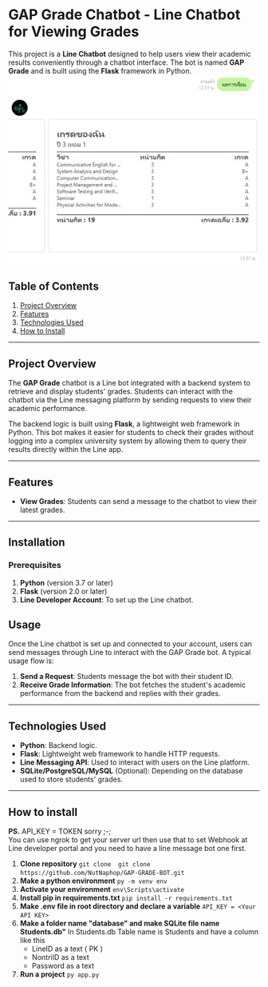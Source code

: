 
# GAP Grade Chatbot - Line Chatbot for Viewing Grades
This project is a **Line Chatbot** designed to help users view their academic results conveniently through a chatbot interface. The bot is named **GAP Grade** and is built using the **Flask** framework in Python.
![preview](screenshot/preview.jpg)
## Table of Contents
1. [Project Overview](#project-overview)
2. [Features](#features)
3. [Technologies Used](#technologies-used)
4. [How to Install](#how-to-install)

---

## Project Overview
The **GAP Grade** chatbot is a Line bot integrated with a backend system to retrieve and display students' grades. Students can interact with the chatbot via the Line messaging platform by sending requests to view their academic performance.

The backend logic is built using **Flask**, a lightweight web framework in Python. This bot makes it easier for students to check their grades without logging into a complex university system by allowing them to query their results directly within the Line app.

---

## Features
- **View Grades**: Students can send a message to the chatbot to view their latest grades.
---

## Installation

### Prerequisites
1. **Python** (version 3.7 or later)
2. **Flask** (version 2.0 or later)
3. **Line Developer Account**: To set up the Line chatbot.


## Usage

Once the Line chatbot is set up and connected to your account, users can send messages through Line to interact with the GAP Grade bot. A typical usage flow is:

1. **Send a Request**: Students message the bot with their student ID.
2. **Receive Grade Information**: The bot fetches the student's academic performance from the backend and replies with their grades.

---

## Technologies Used
- **Python**: Backend logic.
- **Flask**: Lightweight web framework to handle HTTP requests.
- **Line Messaging API**: Used to interact with users on the Line platform.
- **SQLite/PostgreSQL/MySQL** (Optional): Depending on the database used to store students' grades.
---

## How to install
**PS.**  API_KEY = TOKEN sorry ;-;  
You can use ngrok to get your server url then use that to set Webhook at Line developer portal
and you need to have a line message bot one first.
 1. **Clone repository**
`git clone  git clone https://github.com/NutNaphop/GAP-GRADE-BOT.git`
 2.  **Make a python environment**
`py -m venv env`
 3. **Activate your environment**
`env\Scripts\activate`
 4. **Install pip in requirements.txt**
`pip install -r requirements.txt`
 5. **Make .env file in root directory and declare a variable**
`API_KEY = <Your API KEY>`
 6. **Make a folder name "database" and make SQLite file name Students.db"**
		In Students.db Table name is Students and have a column like this
	 -  LineID as a text ( PK )
	 -  NontriID as a text 
	 -  Password as a text
 7. **Run a project** 
`py app.py` 

